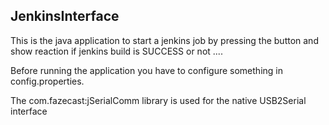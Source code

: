 
## JenkinsInterface 


This is the java application to start a jenkins job by pressing the button and show reaction if jenkins build is SUCCESS or not ....

Before running the application you have to configure something in config.properties. 

The com.fazecast:jSerialComm library is used for the native USB2Serial interface

